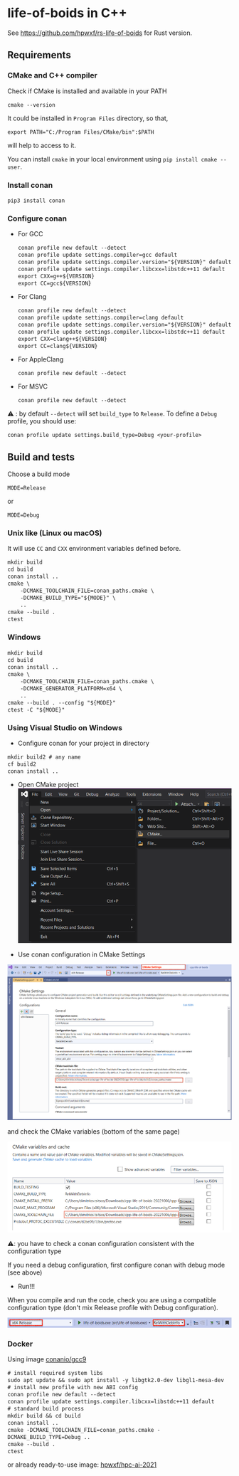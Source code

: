 # life-of-boids in C++

See https://github.com/hpwxf/rs-life-of-boids for Rust version.

## Requirements

### CMake and C++ compiler

Check if CMake is installed and available in your PATH

```
cmake --version
```

It could be installed in `Program Files` directory, so that,

```
export PATH="C:/Program Files/CMake/bin":$PATH
```

will help to access to it.


You can install `cmake` in your local environment using `pip install cmake --user`.

### Install conan

```
pip3 install conan
```

### Configure conan

* For GCC
  ```
  conan profile new default --detect
  conan profile update settings.compiler=gcc default
  conan profile update settings.compiler.version="${VERSION}" default
  conan profile update settings.compiler.libcxx=libstdc++11 default
  export CXX=g++${VERSION} 
  export CC=gcc${VERSION}
  ```
* For Clang
  ```
  conan profile new default --detect
  conan profile update settings.compiler=clang default
  conan profile update settings.compiler.version="${VERSION}" default
  conan profile update settings.compiler.libcxx=libstdc++11 default
  export CXX=clang++${VERSION} 
  export CC=clang${VERSION}
  ```
* For AppleClang
  ```
  conan profile new default --detect
  ```
* For MSVC
  ```
  conan profile new default --detect
  ```

⚠️ : by default `--detect` will set `build_type` to `Release`.
To define a `Debug` profile, you should use:

```
conan profile update settings.build_type=Debug <your-profile>
```

## Build and tests

Choose a build mode

```
MODE=Release
```

or

```
MODE=Debug
```

### Unix like (Linux ou macOS)

It will use `CC` and `CXX` environment variables defined before.

```
mkdir build
cd build
conan install ..
cmake \
    -DCMAKE_TOOLCHAIN_FILE=conan_paths.cmake \
    -DCMAKE_BUILD_TYPE="${MODE}" \
    ..
cmake --build .
ctest 
```

### Windows

```
mkdir build
cd build
conan install ..
cmake \
    -DCMAKE_TOOLCHAIN_FILE=conan_paths.cmake \
    -DCMAKE_GENERATOR_PLATFORM=x64 \
    ..
cmake --build . --config "${MODE}"
ctest -C "${MODE}"
```

### Using Visual Studio on Windows

* Configure conan for your project in directory

```
mkdir build2 # any name
cf build2
conan install ..
```

* Open CMake project
  ![](assets/VS-OpenCMake.png)

* Use conan configuration in CMake Settings

![](assets/VS-CMake%20Settings%20for%20conan.png)

and check the CMake variables (bottom of the same page)

![](assets/VS-CMake%20Variables.png)

⚠️: you have to check a conan configuration consistent with the configuration type

If you need a debug configuration, first configure conan with debug mode (see above)

* Run!!!

When you compile and run the code, check you are using a compatible configuration type (don't mix Release profile with
Debug configuration).

![](assets/VS-Run.png)

### Docker

Using image [conanio/gcc9](https://hub.docker.com/r/conanio/gcc9)

```
# install required system libs
sudo apt update && sudo apt install -y libgtk2.0-dev libgl1-mesa-dev
# install new profile with new ABI config
conan profile new default --detect
conan profile update settings.compiler.libcxx=libstdc++11 default
# standard build process
mkdir build && cd build
conan install ..
cmake -DCMAKE_TOOLCHAIN_FILE=conan_paths.cmake -DCMAKE_BUILD_TYPE=Debug ..
cmake --build .
ctest
```

or already ready-to-use image: [hpwxf/hpc-ai-2021](https://hub.docker.com/repository/docker/hpwxf/hpc-ai-2021)